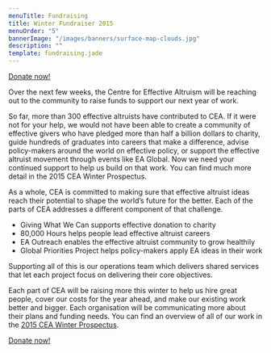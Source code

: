 ```yaml
---
menuTitle: Fundraising
title: Winter Fundraiser 2015
menuOrder: "5"
bannerImage: "/images/banners/surface-map-clouds.jpg"
description: ""
template: fundraising.jade
---
```


<p class="center"><a href="/donate" class="btn btn-primary btn-lg"  target="_blank"><i class="fa fa-heart"></i> Donate now!</a></p>


Over the next few weeks, the Centre for Effective Altruism will be reaching out to the community to raise funds to support our next year of work.

So far, more than 300 effective altruists have contributed to CEA. If it were not for your help, we would not have been able to create a community of effective givers who have pledged more than half a billion dollars to charity, guide hundreds of graduates into careers that make a difference, advise policy-makers around the world on effective policy, or support the effective altruist movement through events like EA Global. Now we need your continued support to help us build on that work. You can find much more detail in the 2015 CEA Winter Prospectus.

As a whole, CEA is committed to making sure that effective altruist ideas reach their potential to shape the world’s future for the better. Each of the parts of CEA addresses a different component of that challenge.

- Giving What We Can supports effective donation to charity
- 80,000 Hours helps people lead effective altruist careers
- EA Outreach enables the effective altruist community to grow healthily
- Global Priorities Project helps policy-makers apply EA ideas in their work

Supporting all of this is our operations team which delivers shared services that let each project focus on delivering their core objectives.

Each part of CEA will be raising more this winter to help us hire great people, cover our costs for the year ahead, and make our existing work better and bigger. Each organisation will be communicating more about their plans and funding needs. You can find an overview of all of our work in the [2015 CEA Winter Prospectus](/files/Fundraising-Prospectus-Winter-2015.pdf).

<p class="center"><a href="/donate" class="btn btn-primary btn-lg"  target="_blank"><i class="fa fa-heart"></i> Donate now!</a></p>
